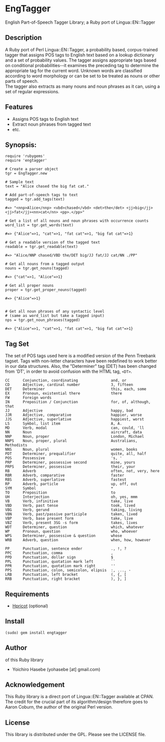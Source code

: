 # EngTagger

English Part-of-Speech Tagger Library; a Ruby port of Lingua::EN::Tagger

## Description

A Ruby port of Perl Lingua::EN::Tagger, a probability based, corpus-trained 
tagger that assigns POS tags to English text based on a lookup dictionary and 
a set of probability values. The tagger assigns appropriate tags based on 
conditional probabilities--it examines the preceding tag to determine the 
appropriate tag for the current word. Unknown words are classified according to 
word morphology or can be set to be treated as nouns or other parts of speech.  
The tagger also extracts as many nouns and noun phrases as it can, using a set 
of regular expressions.

## Features

* Assigns POS tags to English text
* Extract noun phrases from tagged text
* etc.

## Synopsis:

    require 'rubygems'
    require 'engtagger'

    # Create a parser object
    tgr = EngTagger.new

    # Sample text
    text = "Alice chased the big fat cat."

    # Add part-of-speech tags to text
    tagged = tgr.add_tags(text)

    #=> "<nnp>Alice</nnp> <vbd>chased</vbd> <det>the</det> <jj>big</jj> <jj>fat</jj><nn>cat</nn> <pp>.</pp>"
  
    # Get a list of all nouns and noun phrases with occurrence counts
    word_list = tgr.get_words(text)

    #=> {"Alice"=>1, "cat"=>1, "fat cat"=>1, "big fat cat"=>1}
  
    # Get a readable version of the tagged text
    readable = tgr.get_readable(text)
  
    #=> "Alice/NNP chased/VBD the/DET big/JJ fat/JJ cat/NN ./PP"

    # Get all nouns from a tagged output
    nouns = tgr.get_nouns(tagged)
  
    #=> {"cat"=>1, "Alice"=>1}

    # Get all proper nouns
    proper = tgr.get_proper_nouns(tagged)

    #=> {"Alice"=>1}
  

    # Get all noun phrases of any syntactic level
    # (same as word_list but take a tagged input)
    nps = tgr.get_noun_phrases(tagged)

    #=> {"Alice"=>1, "cat"=>1, "fat cat"=>1, "big fat cat"=>1}

## Tag Set

The set of POS tags used here is a modified version of the Penn Treebank tagset. Tags with non-letter characters have been redefined to work better in our data structures. Also, the "Determiner" tag (DET) has been changed from 'DT', in order to avoid confusion with the HTML tag, `<DT>`. 

    CC      Conjunction, coordinating               and, or
    CD      Adjective, cardinal number              3, fifteen
    DET     Determiner                              this, each, some
    EX      Pronoun, existential there              there
    FW      Foreign words           
    IN      Preposition / Conjunction               for, of, although, that
    JJ      Adjective                               happy, bad
    JJR     Adjective, comparative                  happier, worse
    JJS     Adjective, superlative                  happiest, worst
    LS      Symbol, list item                       A, A.
    MD      Verb, modal                             can, could, 'll
    NN      Noun                                    aircraft, data
    NNP     Noun, proper                            London, Michael
    NNPS    Noun, proper, plural                    Australians, Methodists
    NNS     Noun, plural                            women, books
    PDT     Determiner, prequalifier                quite, all, half
    POS     Possessive                              's, '
    PRP     Determiner, possessive second           mine, yours
    PRPS    Determiner, possessive                  their, your
    RB      Adverb                                  often, not, very, here
    RBR     Adverb, comparative                     faster
    RBS     Adverb, superlative                     fastest
    RP      Adverb, particle                        up, off, out
    SYM     Symbol                                  *
    TO      Preposition                             to
    UH      Interjection                            oh, yes, mmm
    VB      Verb, infinitive                        take, live
    VBD     Verb, past tense                        took, lived
    VBG     Verb, gerund                            taking, living
    VBN     Verb, past/passive participle           taken, lived
    VBP     Verb, base present form                 take, live
    VBZ     Verb, present 3SG -s form               takes, lives
    WDT     Determiner, question                    which, whatever
    WP      Pronoun, question                       who, whoever
    WPS     Determiner, possessive & question       whose
    WRB     Adverb, question                        when, how, however
  
    PP      Punctuation, sentence ender             ., !, ?
    PPC     Punctuation, comma                      ,
    PPD     Punctuation, dollar sign                $
    PPL     Punctuation, quotation mark left        ``
    PPR     Punctuation, quotation mark right       ''
    PPS     Punctuation, colon, semicolon, elipsis  :, ..., -
    LRB     Punctuation, left bracket               (, {, [
    RRB     Punctuation, right bracket              ), }, ]

## Requirements

* [Hpricot](http://code.whytheluckystiff.net/hpricot/) (optional)

## Install

    (sudo) gem install engtagger

## Author

of this Ruby library 

* Yoichiro Hasebe (yohasebe [at] gmail.com) 

## Acknowledgement

This Ruby library is a direct port of Lingua::EN::Tagger available at CPAN.
The credit for the crucial part of its algorithm/design therefore goes to 
Aaron Coburn, the author of the original Perl version.

## License

This library is distributed under the GPL.  Please see the LICENSE file.

